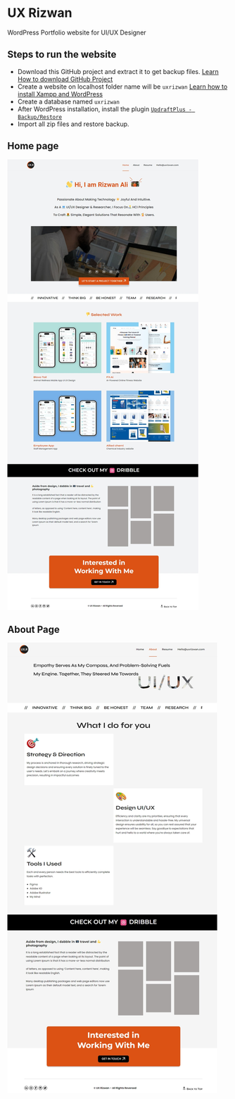 ﻿# UX Rizwan

WordPress Portfolio website for UI/UX Designer

## Steps to run the website

- Download this GitHub project and extract it to get backup files. [Learn How to download GitHub Project](https://youtu.be/BbAmT3up_58?si=TDRV4KhkUhI49VEZ)
- Create a website on localhost folder name will be `uxrizwan` [Learn how to install Xampp and WordPress](https://youtu.be/pUuWkz37whk?si=Mm7CdNdeFLy9AIdg)
- Create a database named `uxrizwan`
- After WordPress installation, install the plugin [`UpdraftPlus - Backup/Restore`](https://wordpress.org/plugins/updraftplus/)
- Import all zip files and restore backup.

## Home page

![Home Page](https://github.com/bakarfreelancer/uxrizwan/blob/main/uxrizwan-home.jpeg?raw=true)


## About Page

![About Page](https://github.com/bakarfreelancer/uxrizwan/blob/main/uxrizwan-portfolio.jpeg?raw=true)
